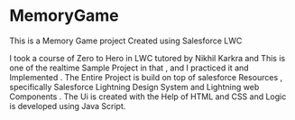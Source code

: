 # MemoryGame
This is a Memory Game project Created using Salesforce LWC

I took a course of Zero to Hero in LWC  tutored by Nikhil Karkra and This is one of the realtime Sample Project in that , and I practiced it and Implemented .
The Entire Project is build on top of salesforce Resources , specifically Salesforce Lightning Design System and Lightning web Components .
The Ui is created with the Help of HTML and CSS and Logic is developed using Java Script.
